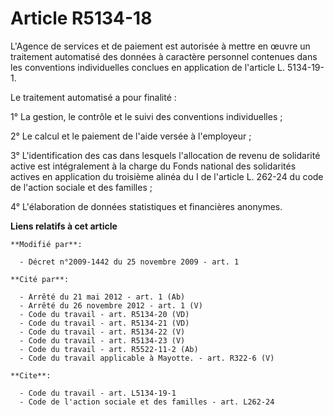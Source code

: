 # Article R5134-18

L'Agence de services et de paiement est autorisée à mettre en œuvre un traitement automatisé des données à caractère
personnel contenues dans les conventions individuelles conclues en application de l'article L. 5134-19-1. 

Le traitement automatisé a pour finalité : 

1° La gestion, le contrôle et le suivi des conventions individuelles ; 

2° Le calcul et le paiement de l'aide versée à l'employeur ; 

3° L'identification des cas dans lesquels l'allocation de revenu de solidarité active est intégralement à la charge du Fonds
national des solidarités actives en application du troisième alinéa du I de l'article L. 262-24 du code de l'action sociale
et des familles ; 

4° L'élaboration de données statistiques et financières anonymes.

**Liens relatifs à cet article**

	**Modifié par**:

	  - Décret n°2009-1442 du 25 novembre 2009 - art. 1

	**Cité par**:

	  - Arrêté du 21 mai 2012 - art. 1 (Ab)
	  - Arrêté du 26 novembre 2012 - art. 1 (V)
	  - Code du travail - art. R5134-20 (VD)
	  - Code du travail - art. R5134-21 (VD)
	  - Code du travail - art. R5134-22 (V)
	  - Code du travail - art. R5134-23 (V)
	  - Code du travail - art. R5522-11-2 (Ab)
	  - Code du travail applicable à Mayotte. - art. R322-6 (V)

	**Cite**:

	  - Code du travail - art. L5134-19-1
	  - Code de l'action sociale et des familles - art. L262-24
